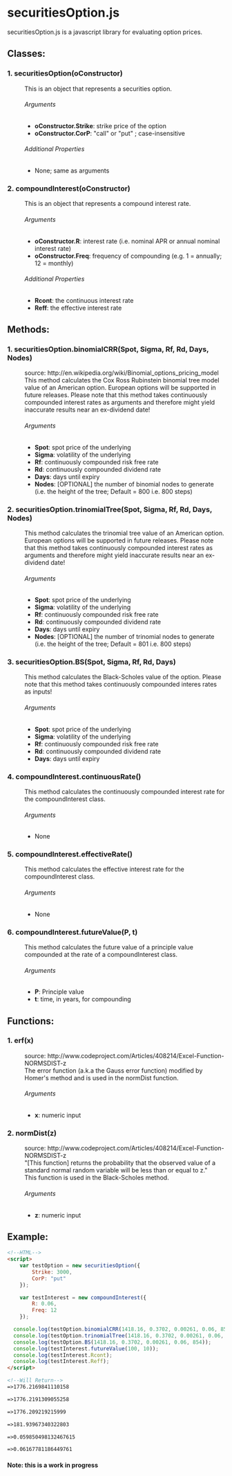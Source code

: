 # securitiesOption.js


securitiesOption.js is a javascript library for evaluating option prices.


## Classes:

<dl>
  <dt><h3>1. securitiesOption(oConstructor)</h3>
  <dd>This is an object that represents a securities option.
  <dd><h6>Arguments</h6>
  <ul>
    <li><b>oConstructor.Strike</b>: strike price of  the option</li>
    <li><b>oConstructor.CorP</b>: "call" or "put" ; case-insensitive</li>
  </ul>
  <dd><h6>Additional Properties</h6> 
  <ul>
    <li>None; same as arguments</li>
  </ul>
  <dt><h3>2. compoundInterest(oConstructor)</h3>
  <dd>This is an object that represents a compound interest rate.
  <dd><h6>Arguments</h6>
  <ul>
    <li><b>oConstructor.R</b>: interest rate (i.e. nominal APR or annual nominal interest rate)</li>
    <li><b>oConstructor.Freq</b>: frequency of compounding (e.g. 1 = annually; 12 = monthly)</li>
  </ul>
  <dd><h6>Additional Properties</h6>
  <ul>
    <li><b>Rcont</b>: the continuous interest rate</li>
    <li><b>Reff</b>: the effective interest rate</li>
  </ul>
</dl>

## Methods:
<dl>
  <dt><h3>1. securitiesOption.binomialCRR(Spot, Sigma, Rf, Rd, Days, Nodes)</h3>
  <dd>source: http://en.wikipedia.org/wiki/Binomial_options_pricing_model
  <dd>This method calculates the Cox Ross Rubinstein binomial tree model value of an American option. European options will be supported in future releases. Please note that this method takes continuously compounded interest rates as arguments and therefore might yield inaccurate results near an ex-dividend date!
  <dd><h6>Arguments</h6>
  <ul>
    <li><b>Spot</b>: spot price of the underlying</li>
    <li><b>Sigma</b>: volatility of the underlying</li>
    <li><b>Rf</b>: continuously compounded risk free rate</li>
    <li><b>Rd</b>: continuously compounded dividend rate</li>
    <li><b>Days</b>: days until expiry</li>
    <li><b>Nodes</b>: [OPTIONAL] the number of binomial nodes to generate (i.e. the height of the tree; Default = 800 i.e. 800 steps)</li>
  </ul>
  <dt><h3>2. securitiesOption.trinomialTree(Spot, Sigma, Rf, Rd, Days, Nodes)</h3>
  <dd>This method calculates the trinomial tree value of an American option. European options will be supported in future releases. Please note that this method takes continuously compounded interest rates as arguments and therefore might yield inaccurate results near an ex-dividend date!
  <dd><h6>Arguments</h6>
  <ul>
    <li><b>Spot</b>: spot price of the underlying</li>
	<li><b>Sigma</b>: volatility of the underlying</li>
    <li><b>Rf</b>: continuously compounded risk free rate</li>
    <li><b>Rd</b>: continuously compounded dividend rate</li>
    <li><b>Days</b>: days until expiry</li>
    <li><b>Nodes</b>: [OPTIONAL] the number of trinomial nodes to generate (i.e. the height of the tree; Default = 801 i.e. 800 steps)</li>
  </ul>
  <dt><h3>3. securitiesOption.BS(Spot, Sigma, Rf, Rd, Days)</h3>
  <dd>This method calculates the Black-Scholes value of the option. Please note that this method takes continuously compounded interes rates as inputs!
  <dd><h6>Arguments</h6>
  <ul>
    <li><b>Spot</b>: spot price of the underlying</li>
	<li><b>Sigma</b>: volatility of the underlying</li>
    <li><b>Rf</b>: continuously compounded risk free rate</li>
    <li><b>Rd</b>: continuously compounded dividend rate</li>
    <li><b>Days</b>: days until expiry</li>
  </ul>
  <dt><h3>4. compoundInterest.continuousRate()</h3>
  <dd>This method calculates the continuously compounded interest rate for the compoundInterest class.
  <dd><h6>Arguments</h6>
  <ul>
    <li>None</li>
  </ul>
  <dt><h3>5. compoundInterest.effectiveRate()</h3>
  <dd>This method calculates the effective interest rate for the compoundInterest class.
  <dd><h6>Arguments</h6>
  <ul>
    <li>None</li>
  </ul>
  <dt><h3>6. compoundInterest.futureValue(P, t)</h3>
  <dd>This method calculates the future value of a principle value compounded at the rate of a compoundInterest class.
  <dd><h6>Arguments</h6>
  <ul>
    <li><b>P</b>: Principle value</li>
    <li><b>t</b>: time, in years, for compounding
  </ul>
</dl>

## Functions:
<dl>
  <dt><h3>1. erf(x)</h3>
  <dd>source: http://www.codeproject.com/Articles/408214/Excel-Function-NORMSDIST-z
  <dd>The error function (a.k.a the Gauss error function) modified by Homer's method and is used in the normDist function.
  <dd><h6>Arguments</h6>
  <ul>
    <li><b>x</b>: numeric input</li>
  </ul>
  <dt><h3>2. normDist(z)</h3>
  <dd>source: http://www.codeproject.com/Articles/408214/Excel-Function-NORMSDIST-z
  <dd>"[This function] returns the probability that the observed value of a standard normal random variable will be less than or equal to z."
  <dd>This function is used in the Black-Scholes method.
  <dd><h6>Arguments</h6>
  <ul>
    <li><b>z</b>: numeric input</li>
  </ul>
</dl>

## Example:
	
```html
<!--HTML-->
<script>
	var testOption = new securitiesOption({
	    Strike: 3000,
	    CorP: "put"
	});

	var testInterest = new compoundInterest({
		R: 0.06,
		Freq: 12
	});

  console.log(testOption.binomialCRR(1418.16, 0.3702, 0.00261, 0.06, 854, 800));
  console.log(testOption.trinomialTree(1418.16, 0.3702, 0.00261, 0.06, 854, 801));
  console.log(testOption.BS(1418.16, 0.3702, 0.00261, 0.06, 854));
  console.log(testInterest.futureValue(100, 10));
  console.log(testInterest.Rcont);
  console.log(testInterest.Reff);
</script>

<!--Will Return-->
=>1776.2169841110158

=>1776.2191309055258

=>1776.209219215999

=>181.93967340322803

=>0.059850498132467615

=>0.06167781186449761
```

#### Note: this is a work in progress